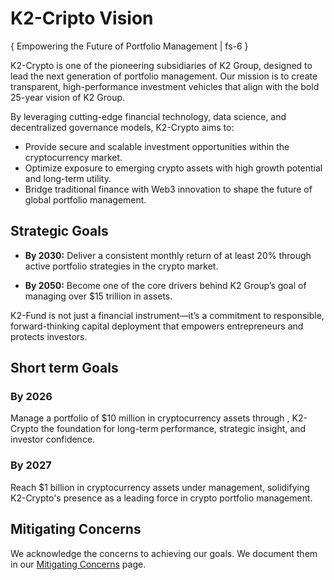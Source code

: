 # K2-Cripto Vision

{ Empowering the Future of Portfolio Management | fs-6 }

K2-Crypto is one of the pioneering subsidiaries of K2 Group, designed to lead the next generation of portfolio management. Our mission is to create transparent, high-performance investment vehicles that align with the bold 25-year vision of K2 Group.

By leveraging cutting-edge financial technology, data science, and decentralized governance models, K2-Crypto aims to:

- Provide secure and scalable investment opportunities within the cryptocurrency market.
- Optimize exposure to emerging crypto assets with high growth potential and long-term utility.
- Bridge traditional finance with Web3 innovation to shape the future of global portfolio management.

## Strategic Goals

- **By 2030:** Deliver a consistent monthly return of at least 20% through active portfolio strategies in the crypto market.

- **By 2050:** Become one of the core drivers behind K2 Group’s goal of managing over \$15 trillion in assets.

K2-Fund is not just a financial instrument—it’s a commitment to responsible, forward-thinking capital deployment that empowers entrepreneurs and protects investors.

## Short term Goals

### By 2026
Manage a portfolio of \$10 million in cryptocurrency assets through , K2-Crypto the foundation for long-term performance, strategic insight, and investor confidence.

### By 2027
Reach \$1 billion in cryptocurrency assets under management, solidifying K2-Crypto's presence as a leading force in crypto portfolio management.

## Mitigating Concerns
We acknowledge the concerns to achieving our goals. We document them in our [Mitigating Concerns](/handbook/company/strategy/mitigating-concerns) page.
